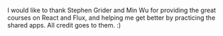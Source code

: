 I would like to thank Stephen Grider and Min Wu for providing the great courses on React and Flux, and helping me get better by practicing the shared apps. All credit goes to them. :)